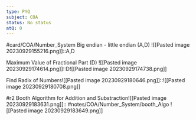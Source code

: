 ```yaml
---
type: PYQ
subject: COA
status: No status
atQ: 0
---
```

#card/COA/Number_System 
Big endian - little endian (A,D) ![[Pasted image 20230929155216.png]]::A,D <!--SR:!2024-05-22,152,310-->

 
Maximum Value of Fractional Part (D) ![[Pasted image 20230929174614.png]]::D![[Pasted image 20230929174738.png]] <!--SR:!2024-02-09,71,310-->


Find Radix of Numbers![[Pasted image 20230929180646.png]]::![[Pasted image 20230929180708.png]] <!--SR:!2024-01-22,53,310-->


#r2 Booth Algorithm for Addition and Substraction![[Pasted image 20230929183631.png]]:: #notes/COA/Number_System/booth_Algo ![[Pasted image 20230929183649.png]] <!--SR:!2024-01-07,1,164-->

